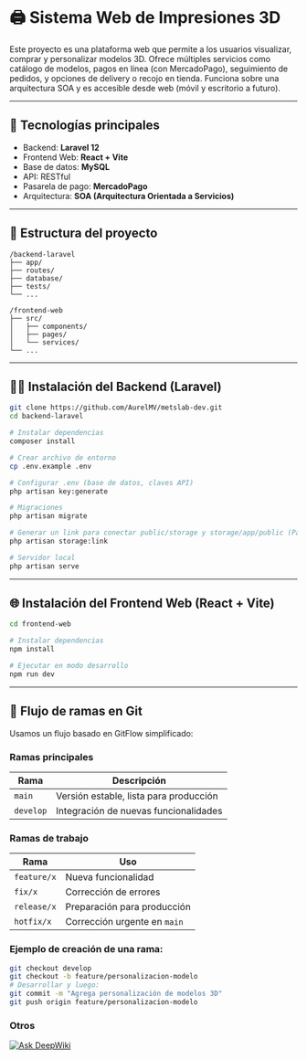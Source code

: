 # 🖨️ Sistema Web de Impresiones 3D

Este proyecto es una plataforma web que permite a los usuarios visualizar, comprar y personalizar modelos 3D. Ofrece múltiples servicios como catálogo de modelos, pagos en línea (con MercadoPago), seguimiento de pedidos, y opciones de delivery o recojo en tienda. Funciona sobre una arquitectura SOA y es accesible desde web (móvil y escritorio a futuro).

---

## 🚀 Tecnologías principales

- Backend: **Laravel 12**
- Frontend Web: **React + Vite**
- Base de datos: **MySQL**
- API: RESTful
- Pasarela de pago: **MercadoPago**
- Arquitectura: **SOA (Arquitectura Orientada a Servicios)**

---

## 📁 Estructura del proyecto

```
/backend-laravel
├── app/
├── routes/
├── database/
├── tests/
└── ...

/frontend-web
├── src/
│   ├── components/
│   ├── pages/
│   └── services/
└── ...
```

---

## 🧑‍💻 Instalación del Backend (Laravel)

```bash
git clone https://github.com/AurelMV/metslab-dev.git
cd backend-laravel

# Instalar dependencias
composer install

# Crear archivo de entorno
cp .env.example .env

# Configurar .env (base de datos, claves API)
php artisan key:generate

# Migraciones
php artisan migrate

# Generar un link para conectar public/storage y storage/app/public (Para ver las fotos del catálogo)
php artisan storage:link

# Servidor local
php artisan serve
```

---

## 🌐 Instalación del Frontend Web (React + Vite)

```bash
cd frontend-web

# Instalar dependencias
npm install

# Ejecutar en modo desarrollo
npm run dev
```

---

## 🌳 Flujo de ramas en Git

Usamos un flujo basado en GitFlow simplificado:

### Ramas principales

| Rama      | Descripción                            |
| --------- | -------------------------------------- |
| `main`    | Versión estable, lista para producción |
| `develop` | Integración de nuevas funcionalidades  |

### Ramas de trabajo

| Rama        | Uso                          |
| ----------- | ---------------------------- |
| `feature/x` | Nueva funcionalidad          |
| `fix/x`     | Corrección de errores        |
| `release/x` | Preparación para producción  |
| `hotfix/x`  | Corrección urgente en `main` |

### Ejemplo de creación de una rama:

```bash
git checkout develop
git checkout -b feature/personalizacion-modelo
# Desarrollar y luego:
git commit -m "Agrega personalización de modelos 3D"
git push origin feature/personalizacion-modelo
```

### Otros
[![Ask DeepWiki](https://deepwiki.com/badge.svg)](https://deepwiki.com/AurelMV/metslab-dev)
